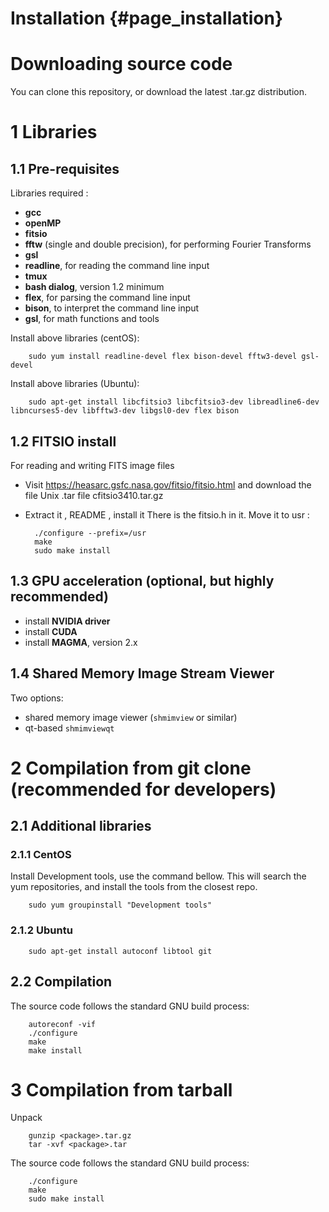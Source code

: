 # Installation {#page_installation}


# Downloading source code
You can clone this repository, or download the latest .tar.gz distribution.


# 1 Libraries 

## 1.1 Pre-requisites

Libraries required :

- **gcc**
- **openMP**
- **fitsio**
- **fftw** (single and double precision), for performing Fourier Transforms
- **gsl**
- **readline**, for reading the command line input
- **tmux**
- **bash dialog**, version 1.2 minimum
- **flex**, for parsing the command line input
- **bison**, to interpret the command line input
- **gsl**, for math functions and tools

Install above libraries (centOS):

		sudo yum install readline-devel flex bison-devel fftw3-devel gsl-devel

Install above libraries (Ubuntu):

		sudo apt-get install libcfitsio3 libcfitsio3-dev libreadline6-dev libncurses5-dev libfftw3-dev libgsl0-dev flex bison


## 1.2 FITSIO install

For reading and writing FITS image files

- Visit https://heasarc.gsfc.nasa.gov/fitsio/fitsio.html and download the file Unix .tar file cfitsio3410.tar.gz
- Extract it , README , install it 
There is the fitsio.h in it. Move it to usr :

		./configure --prefix=/usr
		make 
		sudo make install 

## 1.3 GPU acceleration (optional, but highly recommended)

- install **NVIDIA driver**
- install **CUDA**
- install **MAGMA**, version 2.x


## 1.4 Shared Memory Image Stream Viewer

Two options:

- shared memory image viewer (`shmimview` or similar)
- qt-based `shmimviewqt`




# 2 Compilation from git clone (recommended for developers)

## 2.1 Additional libraries

### 2.1.1 CentOS

Install Development tools, use the command bellow. This will search the yum repositories, and install the tools from the closest repo.

		sudo yum groupinstall "Development tools"

### 2.1.2 Ubuntu

		sudo apt-get install autoconf libtool git


## 2.2 Compilation

The source code follows the standard GNU build process:

		autoreconf -vif
		./configure
		make
		make install


# 3 Compilation from tarball


Unpack

		gunzip <package>.tar.gz
		tar -xvf <package>.tar

The source code follows the standard GNU build process:

		./configure
		make
		sudo make install

